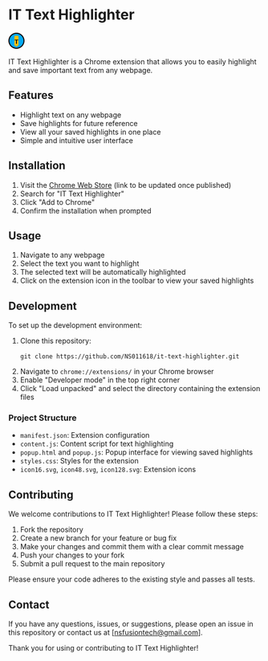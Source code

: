 # IT Text Highlighter

![IT Text Highlighter Logo](logo16.svg)

IT Text Highlighter is a Chrome extension that allows you to easily highlight and save important text from any webpage.

## Features

- Highlight text on any webpage
- Save highlights for future reference
- View all your saved highlights in one place
- Simple and intuitive user interface

## Installation

1. Visit the [Chrome Web Store](https://chrome.google.com/webstore) (link to be updated once published)
2. Search for "IT Text Highlighter"
3. Click "Add to Chrome"
4. Confirm the installation when prompted

## Usage

1. Navigate to any webpage
2. Select the text you want to highlight
3. The selected text will be automatically highlighted
4. Click on the extension icon in the toolbar to view your saved highlights

## Development

To set up the development environment:

1. Clone this repository:
   ```
   git clone https://github.com/NS011618/it-text-highlighter.git
   ```
2. Navigate to `chrome://extensions/` in your Chrome browser
3. Enable "Developer mode" in the top right corner
4. Click "Load unpacked" and select the directory containing the extension files

### Project Structure

- `manifest.json`: Extension configuration
- `content.js`: Content script for text highlighting
- `popup.html` and `popup.js`: Popup interface for viewing saved highlights
- `styles.css`: Styles for the extension
- `icon16.svg`, `icon48.svg`, `icon128.svg`: Extension icons

## Contributing

We welcome contributions to IT Text Highlighter! Please follow these steps:

1. Fork the repository
2. Create a new branch for your feature or bug fix
3. Make your changes and commit them with a clear commit message
4. Push your changes to your fork
5. Submit a pull request to the main repository

Please ensure your code adheres to the existing style and passes all tests.

## Contact

If you have any questions, issues, or suggestions, please open an issue in this repository or contact us at [nsfusiontech@gmail.com].

Thank you for using or contributing to IT Text Highlighter!
